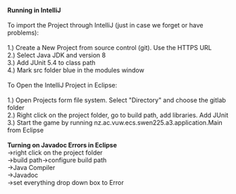 **Running in IntelliJ** <br>
<br>
To import the Project through IntelliJ (just in case we forget or have problems): <br>
<br>
1.) Create a New Project from source control (git). Use the HTTPS URL <br>
2.) Select Java JDK and version 8<br>
3.) Add JUnit 5.4 to class path<br>
4.) Mark src folder blue in the modules window<br>
<br>
To Open the IntelliJ Project in Eclipse: <br>
<br>
1.) Open Projects form file system. Select "Directory" and choose the gitlab folder <br>
2.) Right click on the project folder, go to build path, add libraries. Add JUnit <br>
3.) Start the game by running nz.ac.vuw.ecs.swen225.a3.application.Main from Eclipse <br>
<br>
**Turning on Javadoc Errors in Eclipse**<br>
->right click on the project folder<br>
->build path->configure build path<br>
->Java Compiler<br>
->Javadoc<br>
->set everything drop down box to Error<br>